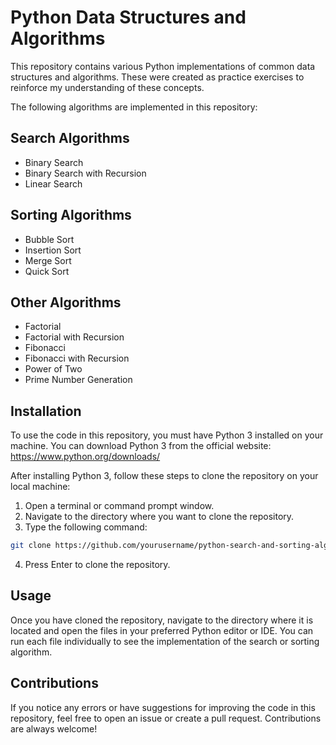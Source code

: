 Python Data Structures and Algorithms
================================

This repository contains various Python implementations of common data structures and algorithms. These were created as practice exercises to reinforce my understanding of these concepts.

The following algorithms are implemented in this repository:


Search Algorithms
------------------
* Binary Search
* Binary Search with Recursion
* Linear Search

Sorting Algorithms
------------------
* Bubble Sort
* Insertion Sort
* Merge Sort
* Quick Sort

Other Algorithms
------------------
* Factorial
* Factorial with Recursion
* Fibonacci
* Fibonacci with Recursion
* Power of Two
* Prime Number Generation

Installation
------------------
To use the code in this repository, you must have Python 3 installed on your machine. You can download Python 3 from the official website: https://www.python.org/downloads/

After installing Python 3, follow these steps to clone the repository on your local machine:

1. Open a terminal or command prompt window.
2. Navigate to the directory where you want to clone the repository.
3. Type the following command:
```bash
git clone https://github.com/yourusername/python-search-and-sorting-algorithms.git
```
4. Press Enter to clone the repository.

Usage
------------------
Once you have cloned the repository, navigate to the directory where it is located and open the files in your preferred Python editor or IDE. You can run each file individually to see the implementation of the search or sorting algorithm.

Contributions
------------------
If you notice any errors or have suggestions for improving the code in this repository, feel free to open an issue or create a pull request. Contributions are always welcome!
